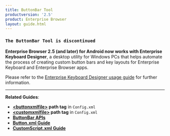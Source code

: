 ```yaml
---
title: ButtonBar Tool 
productversion: '2.5'
product: Enterprise Browser
layout: guide.html
---
```


### `The ButtonBar Tool is discontinued`

**Enterprise Browser 2.5 (and later) for Android now works with Enterprise Keyboard Designer**, a desktop utility for Windows PCs that helps automate the process of creating custom button bars and key layouts for Enterprise Keyboard and Enterprise Browser apps. 

Please refer to the [Enterprise Keyboard Designer usage guide](/ekd) for further information. 

-----

**Related Guides**:

* **[&lt;buttonxmlfile&gt;](../configreference/#buttonxmlfile) path tag** in `Config.xml`
* **[&lt;customxmlfile&gt;](../configreference/#customxmlfile)  path tag** in `Config.xml`
* **[ButtonBar APIs](../../api/re2x/ButtonBar)** 
* **[Button.xml Guide]()**
* **[CustomScript.xml Guide]()**

